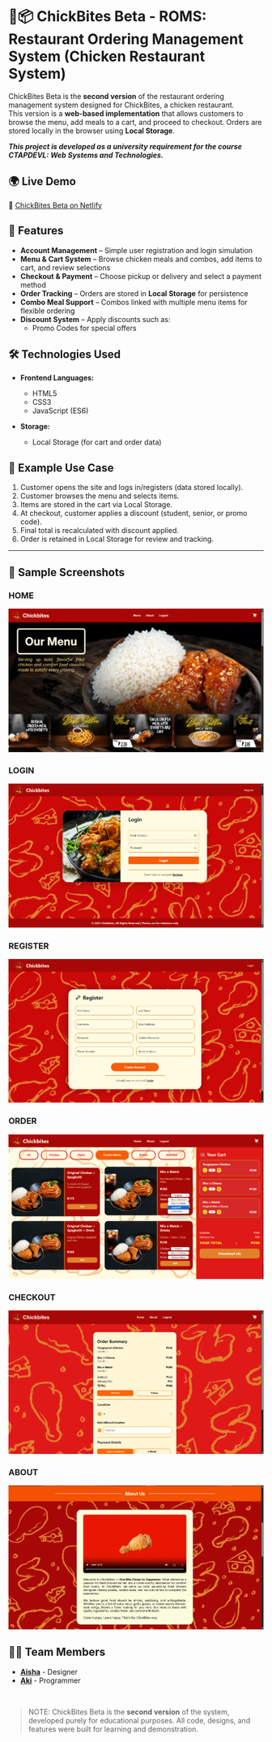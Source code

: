 # 🍗📦 ChickBites Beta - ROMS: Restaurant Ordering Management System (Chicken Restaurant System)

ChickBites Beta is the **second version** of the restaurant ordering management system designed for ChickBites, a chicken restaurant.  
This version is a **web-based implementation** that allows customers to browse the menu, add meals to a cart, and proceed to checkout. Orders are stored locally in the browser using **Local Storage**.  

___**This project is developed as a university requirement for the course CTAPDEVL: Web Systems and Technologies.**___

## 🌍 Live Demo
🔗 [ChickBites Beta on Netlify](https://chickbitess.netlify.app/)

## 🚀 Features
- **Account Management** – Simple user registration and login simulation  
- **Menu & Cart System** – Browse chicken meals and combos, add items to cart, and review selections  
- **Checkout & Payment** – Choose pickup or delivery and select a payment method  
- **Order Tracking** – Orders are stored in **Local Storage** for persistence  
- **Combo Meal Support** – Combos linked with multiple menu items for flexible ordering  
- **Discount System** – Apply discounts such as:  
  - Promo Codes for special offers  

## 🛠️ Technologies Used
- **Frontend Languages:**  
  - HTML5  
  - CSS3  
  - JavaScript (ES6)  

- **Storage:**  
  - Local Storage (for cart and order data)  

## 📖 Example Use Case
1. Customer opens the site and logs in/registers (data stored locally).  
2. Customer browses the menu and selects items.  
3. Items are stored in the cart via Local Storage.  
4. At checkout, customer applies a discount (student, senior, or promo code).  
5. Final total is recalculated with discount applied.  
6. Order is retained in Local Storage for review and tracking.  

---
## 📸 Sample Screenshots

### HOME
![Home Screenshot](sscbbeta/home.png)

### LOGIN
![Login Screenshot](sscbbeta/login.png)

### REGISTER
![Register Screenshot](sscbbeta/register.png)

### ORDER
![Order Screenshot](sscbbeta/order.png)

### CHECKOUT
![Checkout Screenshot](sscbbeta/checkout.png)

### ABOUT
![About Screenshot](sscbbeta/about.png)


## 🧑‍💻 Team Members
- **[Aisha](https://github.com/AishBon)** - Designer  
- **[Aki](https://github.com/private-staticvoid)** - Programmer  
<br>

> NOTE: ChickBites Beta is the **second version** of the system, developed purely for educational purposes. All code, designs, and features were built for learning and demonstration.  
